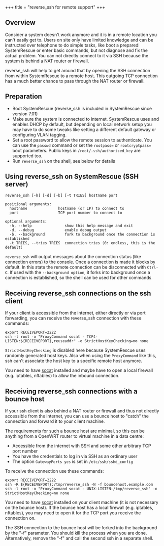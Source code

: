 +++
title = "reverse_ssh for remote support"
+++

## Overview

Consider a system doesn't work anymore and it is in a remote location you can't
easily get to. Users on site only have limited knowledge and can be instructed
over telephone to do simple tasks, like boot a prepared SystemRescue or enter
basic commands, but not diagnose and fix the actual problem. You can not
directly connect to it via SSH because the system is behind a NAT router or
firewall.

reverse_ssh will help to get around that by opening the SSH connection from
within SystemRescue to a remote host. This outgoing TCP connection has a much
better chance to pass through the NAT router or firewall.

## Preparation

 - Boot SystemRescue (reverse_ssh is included in SystemRescue since version 7.01)
 - Make sure the system is connected to internet. SystemRescue uses and enables
   DHCP by default, but depending on local network setup you may have
   to do some tweaks like setting a different default gateway or configuring
   VLAN tagging.
 - Set a root password to allow the remote session to authenticate. You can use
   the `passwd` command or set the `rootpass=` or `rootcryptpass=` boot
   parameters. Public keys in `/root/.ssh/authorized_key` are supported too.
 - Run `reverse_ssh` on the shell, see below for details

## Using reverse_ssh on SystemRescue (SSH server)
```
reverse_ssh [-h] [-d] [-b] [-t TRIES] hostname port

positional arguments:
  hostname              hostname (or IP) to connect to
  port                  TCP port number to connect to

optional arguments:
  -h, --help               show this help message and exit
  -d, --debug              enable debug output
  -b, --background         fork to background once the connection is established
  -t TRIES, --tries TRIES  connection tries (0: endless, this is the default)
```

`reverse_ssh` will output messages about the connection status (like connection
errors) to the console. Once a connection is made it blocks by default. In this
state the remote connection can be disconnected with `Ctrl-C`. If used with the
`--background option`, it forks into background once a connection is
established, so the shell can be used for other commands.

## Receiving reverse_ssh connections on the ssh client

If your client is accessible from the internet, either directly or via port
forwarding, you can receive the reverse_ssh connection with these commands:
```
export RECEIVEPORT=2222
ssh -l root -o "ProxyCommand socat - TCP4-LISTEN:${RECEIVEPORT},reuseaddr" -o StrictHostKeyChecking=no none
```

`StrictHostKeyChecking` is disabled here because SystemRescue uses randomly
generated host keys. Also when using the `ProxyCommand` like this, ssh can't
associate the host key to a specific remote host anymore.

You need to have [socat](http://www.dest-unreach.org/socat/) installed and maybe
have to open a local firewall (e.g. iptables, nftables) to allow the inbound
connection.

## Receiving reverse_ssh connections with a bounce host

If your ssh client is also behind a NAT router or firewall and thus not directly
accessible from the internet, you can use a bounce host to "catch" the
connection and forward it to your client machine.

The requirements for such a bounce host are minimal, so this can be anything
from a OpenWRT router to virtual machine in a data centre:

- Accessible from the internet with SSH and some other arbitrary TCP port number
- You have the credentials to log in via SSH as an ordinary user
- The option `GatewayPorts yes` is set in `/etc/ssh/sshd_config`

To receive the connection use these commands:

```
export RECEIVEPORT=2222
ssh -R ${RECEIVEPORT}:/tmp/reverse_ssh -N -f bouncehost.example.com
ssh -l root -o "ProxyCommand socat - UNIX-LISTEN:/tmp/reverse_ssh" -o StrictHostKeyChecking=no none
```

You need to have [socat](http://www.dest-unreach.org/socat/) installed on your
client machine (it is not necessary on the bounce host). If the bounce host has
a local firewall (e.g. iptables, nftables), you may need to open it for the TCP
port you receive the connection on.

The SSH connection to the bounce host will be forked into the background by the
"-f" parameter. You should kill the process when you are done. Alternatively,
remove the "-f" and call the second ssh in a separate shell.
